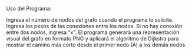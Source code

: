 Uso del Programa:

Ingresa el número de nodos del grafo cuando el programa lo solicite.
Ingresa los pesos de las conexiones entre los nodos. Si no hay conexión entre dos nodos, ingresa "x".
El programa generará una representación visual del grafo en formato PNG y aplicará el algoritmo de Dijkstra para mostrar el camino más corto desde el primer nodo (A) a los demás nodos.
